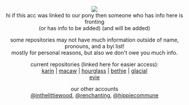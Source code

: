 <p align="center">
<img src="https://64.media.tumblr.com/d1fd09ecc93de41386dc7646473f98b0/1a25703fecc0bf7d-56/s1280x1920/a361a24ba325c45c174cce5c420f2ffd4b3dd138.gif"/> </br> 
hi if this acc was linked to our pony then someone who has info here is fronting </br>
(or has info to be added) (and will be added) </br>
</p>

<p align="center">
some repositories may not have much information outside of name, pronouns, and a byi list! <br>
  mostly for personal reasons, but also we don't owe you much info.
</p>

<p align="center">
current repositories (linked here for easier access): <br>
  <a href="https://github.com/thesunlandictwins/alt.karin">karin</a> | <a href="https://github.com/thesunlandictwins/alt.macaw">macaw</a> | <a href="https://github.com/thesunlandictwins/alt.hourglass">hourglass</a> | <a href="https://github.com/thesunlandictwins/alt.bethie">bethie</a> | <a href="https://github.com/thesunlandictwins/alt.glacial">glacial</a> <br>
  <a href="https://github.com/thesunlandictwins/alt.evie">evie</a>
</p>

<p align="center">
our other accounts <br>
  <a href="https://github.com/inthelittiewood">@inthelittiewood</a>,  <a href="https://github.com/renchanting">@renchanting</a>,  <a href="https://github.com/hippiecommune">@hippiecommune</a>
</p>
